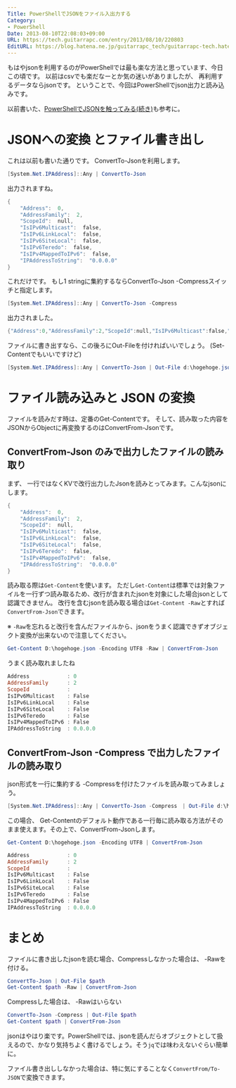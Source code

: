 ```yaml
---
Title: PowerShellでJSONをファイル入出力する
Category:
- PowerShell
Date: 2013-08-10T22:08:03+09:00
URL: https://tech.guitarrapc.com/entry/2013/08/10/220803
EditURL: https://blog.hatena.ne.jp/guitarrapc_tech/guitarrapc-tech.hatenablog.com/atom/entry/6802418398340959804
---
```


<!--
Date: 2013-08-10T22:08:03+09:00
URL: https://tech.guitarrapc.com/entry/2013/08/10/220803
-->

もはやjsonを利用するのがPowerShellでは最も楽な方法と思っています、今日この頃です。
以前はcsvでも楽だなーとか気の迷いがありましたが、 再利用するデータならjsonです。
ということで、今回はPowerShellでjson出力と読み込みです。

以前書いた、[PowerShellでJSONを触ってみる(続き)](https://tech.guitarrapc.com/entry/2013/03/04/210313)も参考に。

# JSONへの変換 とファイル書き出し

これは以前も書いた通りです。 ConvertTo-Jsonを利用します。

```ps1
[System.Net.IPAddress]::Any | ConvertTo-Json
```

出力されますね。

```ps1
{
    "Address":  0,
    "AddressFamily":  2,
    "ScopeId":  null,
    "IsIPv6Multicast":  false,
    "IsIPv6LinkLocal":  false,
    "IsIPv6SiteLocal":  false,
    "IsIPv6Teredo":  false,
    "IsIPv4MappedToIPv6":  false,
    "IPAddressToString":  "0.0.0.0"
}
```

これだけです。 もし1 stringに集約するならConvertTo-Json -Compressスイッチと指定します。

```ps1
[System.Net.IPAddress]::Any | ConvertTo-Json -Compress
```

出力されました。

```ps1
{"Address":0,"AddressFamily":2,"ScopeId":null,"IsIPv6Multicast":false,"IsIPv6LinkLocal":false,"IsIPv6SiteLocal":false,"IsIPv6Teredo":false,"IsIPv4MappedToIPv6":false,"IPAddressToString":"0.0.0.0"}
```

ファイルに書き出すなら、この後ろにOut-Fileを付ければいいでしょう。 (Set-Contentでもいいですけど)

```ps1
[System.Net.IPAddress]::Any | ConvertTo-Json | Out-File d:\hogehoge.json -Encoding utf8 -Append
```

# ファイル読み込みと JSON の変換

ファイルを読みだす時は、定番のGet-Contentです。 そして、読み取った内容をJSONからObjectに再変換するのはConvertFrom-Jsonです。

## ConvertFrom-Json のみで出力したファイルの読み取り

まず、 一行ではなくKVで改行出力したJsonを読みとってみます。こんなjsonにします。

```ps1
{
    "Address":  0,
    "AddressFamily":  2,
    "ScopeId":  null,
    "IsIPv6Multicast":  false,
    "IsIPv6LinkLocal":  false,
    "IsIPv6SiteLocal":  false,
    "IsIPv6Teredo":  false,
    "IsIPv4MappedToIPv6":  false,
    "IPAddressToString":  "0.0.0.0"
}
```

読み取る際は`Get-Content`を使います。
ただし`Get-Content`は標準では対象ファイルを一行ずつ読み取るため、改行が含まれたjsonを対象にした場合jsonとして認識できません。
改行を含むjsonを読み取る場合は`Get-Content -Raw`とすれば`ConvertFrom-Json`できます。

※ `-Raw`を忘れると改行を含んだファイルから、jsonをうまく認識できずオブジェクト変換が出来ないので注意してください。

```ps1
Get-Content D:\hogehoge.json -Encoding UTF8 -Raw | ConvertFrom-Json
```

うまく読み取れましたね

```ps1
Address            : 0
AddressFamily      : 2
ScopeId            :
IsIPv6Multicast    : False
IsIPv6LinkLocal    : False
IsIPv6SiteLocal    : False
IsIPv6Teredo       : False
IsIPv4MappedToIPv6 : False
IPAddressToString  : 0.0.0.0
```

## ConvertFrom-Json -Compress で出力したファイルの読み取り

json形式を一行に集約する -Compressを付けたファイルを読み取ってみましょう。

```ps1
[System.Net.IPAddress]::Any | ConvertTo-Json -Compress　| Out-File d:\hogehoge.json -Encoding utf8 -Append
```

この場合、 Get-Contentのデフォルト動作である一行毎に読み取る方法がそのまま使えます。その上で、ConvertFrom-Jsonします。

```ps1
Get-Content D:\hogehoge.json -Encoding UTF8 | ConvertFrom-Json
```


```ps1
Address            : 0
AddressFamily      : 2
ScopeId            :
IsIPv6Multicast    : False
IsIPv6LinkLocal    : False
IsIPv6SiteLocal    : False
IsIPv6Teredo       : False
IsIPv4MappedToIPv6 : False
IPAddressToString  : 0.0.0.0
```

# まとめ

ファイルに書き出したjsonを読む場合、Compressしなかった場合は、 -Rawを付ける。

```ps1
ConvertTo-Json | Out-File $path
Get-Content $path -Raw | ConvertFrom-Json
```

Compressした場合は、 -Rawはいらない

```ps1
ConvertTo-Json -Compress | Out-File $path
Get-Content $path | ConvertFrom-Json
```

jsonはやはり楽です。PowerShellでは、jsonを読んだらオブジェクトとして扱えるので、かなり気持ちよく書けるでしょう。そう`jq`では味わえないぐらい簡単に。

ファイル書き出ししなかった場合は、特に気にすることなく`ConvertFrom/To-JSON`で変換できます。
